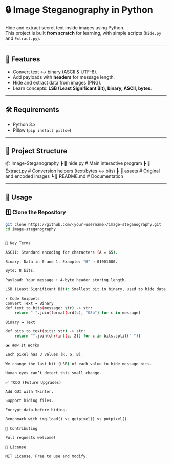 # 🔒 Image Steganography in Python  

Hide and extract secret text inside images using Python.  
This project is built **from scratch** for learning, with simple scripts (`hide.py` and `Extract.py`).  

---

## 📌 Features
- Convert text ↔ binary (ASCII & UTF-8).
- Add payloads with **headers** for message length.
- Hide and extract data from images (PNG).
- Learn concepts: **LSB (Least Significant Bit), binary, ASCII, bytes**.

---

## 🛠️ Requirements
- Python 3.x  
- Pillow (`pip install pillow`)  

---

## 📂 Project Structure
📦 Image-Steganography
┣ 📜 hide.py # Main interactive program
┣ 📜 Extract.py # Conversion helpers (text/bytes ↔ bits)
┣ 📂 assets # Original and encoded images
┗ 📜 README.md # Documentation


---

## 🚀 Usage

### 1️⃣ Clone the Repository
```bash
git clone https://github.com/<your-username>/image-steganography.git
cd image-steganography


📖 Key Terms

ASCII: Standard encoding for characters (A = 65).

Binary: Data in 0 and 1. Example: "H" → 01001000.

Byte: 8 bits.

Payload: Your message + 4-byte header storing length.

LSB (Least Significant Bit): Smallest bit in binary, used to hide data in pixel values.

⚡ Code Snippets
Convert Text → Binary
def text_to_bits(message: str) -> str:
    return " ".join(format(ord(c), "08b") for c in message)

Binary → Text

def bits_to_text(bits: str) -> str:
    return "".join(chr(int(c, 2)) for c in bits.split(" "))

🖼️ How It Works

Each pixel has 3 values (R, G, B).

We change the last bit (LSB) of each value to hide message bits.

Human eyes can’t detect this small change.

✅ TODO (Future Upgrades)

Add GUI with Tkinter.

Support hiding files.

Encrypt data before hiding.

Benchmark with img.load() vs getpixel() vs putpixel().

🤝 Contributing

Pull requests welcome!

📜 License

MIT License. Free to use and modify.
